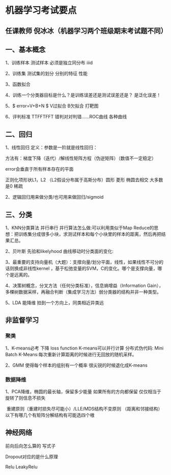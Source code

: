 # 机器学习考试要点
## 任课教师 倪冰冰（机器学习两个班级期末考试题不同）

## 一、基本概念

1、训练样本 测试样本 必须是独立同分布 iiid

2、训练集 测试集的划分 分别的特征 性能

3、函数拟合

4、训练一个分类器目标是什么？是训练误差还是测试误差还是？ 是泛化误差！

5、$ error=V+B+N $  V过拟合 B欠拟合 打靶图

6、评判标准 TTFFTFFT 错判对对判错......ROC曲线 各种曲线



## 二、回归

1、线性回归 定义：参数是一阶就是线性回归：

方法有：梯度下降（迭代）/解线性矩阵方程（伪逆矩阵）（数值不一定稳定）

error会垂直于所有样本存在的平面

正则化项形状L1，L2 （L2假设分布属于高斯分布）圆形 菱形 椭圆去相交 大多数是0 稀疏

2、逻辑回归用来做分类/也可用来做回归/sigmoid



## 三、分类

1、KNN分类算法 并行串行 并行算法怎么做:可以利用类似于Map Reduce的思想：把训练集分成很多小块，求测试样本和每个小块里的样本的距离，然后再把结果汇总。

2、贝叶斯 先验和likelyhood 曲线移动时分类面的变化: 

3、最重要的支持向量机（大题）：支撑向量/划分平面，线性，如果线性不可分的话则换成非线性kernel ，基于松弛变量的SVM，C的变化。哪个是支撑向量，哪个是远离的。

4、决策树概念，分叉方法（任何分类标准），信息熵增益（Information Gain），多棵树数据采样，再融合判断（集成学习方法）弱分类器的结构并非一种类型。

5、LDA 能降维 拍到一个方向上，同类相近异类远



## 非监督学习

### 聚类 

1、K-means必考 下降 loss function K-means可以并行计算 分布式伪代码:
Mini Batch K-Means:每次重新计算距离的时候进行无回放的随机采样。

2、GMM 使得每个样本的组别有一个概率 很尖锐的时候退化成K-means

### 数据降维

1、PCA降维，椭圆的最长轴，保留多少能量 如果所有的方向都保留 仅仅相当于旋转了则信息不损失

​	重建原则（重建时损失尽可能小）/LLE/MDS结构不变原则 （距离和邻接结构）以下有哪几个有矩阵分解结构有可能选四个嗷



## 神经网络

前向后向怎么算的 写式子

 Dropout对应的是什么原理

Relu LeakyRelu